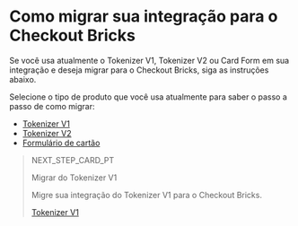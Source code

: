 # Como migrar sua integração para o Checkout Bricks

Se você usa atualmente o Tokenizer V1, Tokenizer V2 ou Card Form em sua integração e deseja migrar para o Checkout Bricks, siga as instruções abaixo.

Selecione o tipo de produto que você usa atualmente para saber o passo a passo de como migrar:

- [Tokenizer V1](/developers/pt/docs/checkout-bricks/how-tos/how-to-migrate/web-tokenize-checkout-v1)
- [Tokenizer V2](/developers/pt/docs/checkout-bricks/how-tos/how-to-migrate/web-tokenize-checkout-v2)
- [Formulário de cartão](/developers/pt/docs/checkout-bricks/how-tos/how-to-migrate/card-form)

> NEXT_STEP_CARD_PT
>
> Migrar do Tokenizer V1
>
> Migre sua integração do Tokenizer V1 para o Checkout Bricks.
>
> [Tokenizer V1](/developers/pt/docs/checkout-bricks/how-tos/how-to-migrate/web-tokenize-checkout-v1)